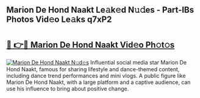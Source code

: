 ## Marion De Hond Naakt Le𝚊k𝚎d N𝚞𝚍es - Part-IBs Photos Vid𝚎o Le𝚊ks q7xP2

# <h2><a href="http://fbau4rk.evod.top/?m=Marion+De+Hond+Naakt">🔗 👉🔴 Marion De Hond Naakt Vid𝚎o Ph𝚘t𝚘s</a></h2>

[![Marion De Hond Naakt N𝚞d𝚎s](https://i.imgur.com/8V9OHl7.gif)](http://fbau4rk.evod.top/?m=Marion+De+Hond+Naakt)
Influential social media star Marion De Hond Naakt, famous for sharing lifestyle and dance-themed content, including dance trend performances and mini vlogs. A public figure like Marion De Hond Naakt, with a large platform and a captive audience, can use his influence to bring about positive change. 
